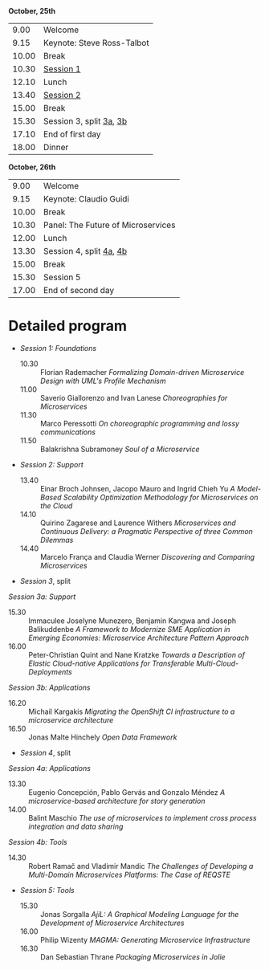 <div class="col-xs-offset-1 col-xs-5">
<strong>October, 25th</strong>
<table class="table table-hover">
 <tr><td>9.00</td><td>Welcome</td></tr>
 <tr><td>9.15</td><td>Keynote: Steve Ross-Talbot</td></tr>
<tr><td>10.00</td><td> Break</td></tr>
<tr><td>10.30</td><td> <a href="#s1">Session 1</a></td></tr>
<tr><td>12.10</td><td> Lunch</td></tr>
<tr><td>13.40</td><td> <a href="#s2">Session 2</a></td></tr>
<tr><td>15.00</td><td> Break</td></tr>
<tr><td>15.30</td><td> Session 3, split <a href="#s3a">3a</a>, <a href="#s3b">3b</a></td></tr>
<tr><td>17.10</td><td>End of first day</td></tr>
<tr><td>18.00</td><td>Dinner</td></tr>
</table>
</div>
<div class="col-xs-offset-1 col-xs-5">
<strong>October, 26th</strong>
<table class="table table-hover">
<tr><td>9.00</td><td>Welcome</td></tr>
<tr><td>9.15</td><td>Keynote: Claudio Guidi</td></tr>
<tr><td>10.00</td><td>Break</td></tr>
<tr><td>10.30</td><td>Panel: The Future of Microservices</td></tr>
<tr><td>12.00</td><td>Lunch</td></tr>
<tr><td>13.30</td><td>Session 4, split <a href="#s4a">4a</a>, <a href="#s4b">4b</a></td></tr>
<tr><td>15.00</td><td>Break</td></tr>
<tr><td>15.30</td><td>Session 5</td></tr>
<tr><td>17.00</td><td>End of second day</td></tr>
</table>
</div>

<div class="clearfix"></div>

# Detailed program

- <a id="s1"></a>*Session 1: Foundations*
  
  <dl>
   <dt>10.30</dt><dd>Florian Rademacher <em>Formalizing Domain-driven Microservice Design with UML's Profile Mechanism</em></dd>
   <dt>11.00</dt><dd>Saverio Giallorenzo and Ivan Lanese <em>Choreographies for Microservices</em></dd>
   <dt>11.30</dt><dd>Marco Peressotti <em>On choreographic programming and lossy communications</em></dd>
   <dt>11.50</dt><dd>Balakrishna Subramoney <em>Soul of a Microservice</em></dd>
  </dl>
  
- <a id="s2"></a>*Session 2: Support*

  <dl>
   <dt>13.40</dt><dd>Einar Broch Johnsen, Jacopo Mauro and Ingrid Chieh Yu <em>A Model-Based Scalability Optimization Methodology for Microservices on the Cloud</em></dd>
   <dt>14.10</dt><dd>Quirino Zagarese and Laurence Withers <em>Microservices and Continuous Delivery: a Pragmatic Perspective of three Common Dilemmas</em></dd>
   <dt>14.40</dt><dd>Marcelo França and Claudia Werner <em>Discovering and Comparing Microservices</em></dd>
  </dl>

- *Session 3*, split
<div class="col-xs-6">
<a id="s3a"></a><em>Session 3a: Support</em>

  <dl>
   <dt>15.30</dt><dd>Immaculee Joselyne Munezero, Benjamin Kangwa and Joseph Balikuddenbe <em>A Framework to Modernize SME Application in Emerging Economies: Microservice Architecture Pattern Approach</em></dd>
   <dt>16.00</dt><dd>Peter-Christian Quint and Nane Kratzke <em>Towards a Description of Elastic Cloud-native Applications for Transferable Multi-Cloud-Deployments</em></dd>
  </dl>  
</div>  
<div class="col-xs-6">
<a id="s3b"></a><em>Session 3b: Applications</em>

  <dl>
   <dt>16.20</dt><dd>Michail Kargakis <em>Migrating the OpenShift CI infrastructure to a microservice architecture</em></dd>
   <dt>16.50</dt><dd>Jonas Malte Hinchely <em>Open Data Framework</em></dd>
   </dl>
</div>  

<div class="clearfix"></div>

- *Session 4*, split

<div class="col-xs-6">

<a id="s4a"></a><em>Session 4a: Applications</em>

  <dl>
   <dt>13.30</dt><dd>Eugenio Concepción, Pablo Gervás and Gonzalo Méndez <em>A microservice-based architecture for story generation</em></dd>
   <dt>14.00</dt><dd>Balint Maschio <em>The use of microservices to implement cross process integration and data sharing</em></dd>
  </dl>

</div>  

<div class="col-xs-6">

<a id="s4b"></a><em>Session 4b: Tools</em>

  <dl>
   <dt>14.30</dt><dd>Robert Ramač and Vladimir Mandic <em>The Challenges of Developing a Multi-Domain Microservices Platforms: The Case of REQSTE</em></dd>
  </dl>

</div>  

<div class="clearfix"></div>

- <a id="s5"></a>*Session 5: Tools*

  <dl>
   <dt>15.30</dt><dd>Jonas Sorgalla <em>AjiL: A Graphical Modeling Language for the Development of Microservice Architectures</em></dd>
   <dt>16.00</dt><dd>Philip Wizenty <em>MAGMA: Generating Microservice Infrastructure</em></dd>
   <dt>16.30</dt><dd>Dan Sebastian Thrane <em>Packaging Microservices in Jolie</em></dd>
  </dl>
